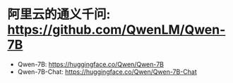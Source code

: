 # 阿里云的通义千问: https://github.com/QwenLM/Qwen-7B
- Qwen-7B: https://huggingface.co/Qwen/Qwen-7B
- Qwen-7B-Chat: https://huggingface.co/Qwen/Qwen-7B-Chat
